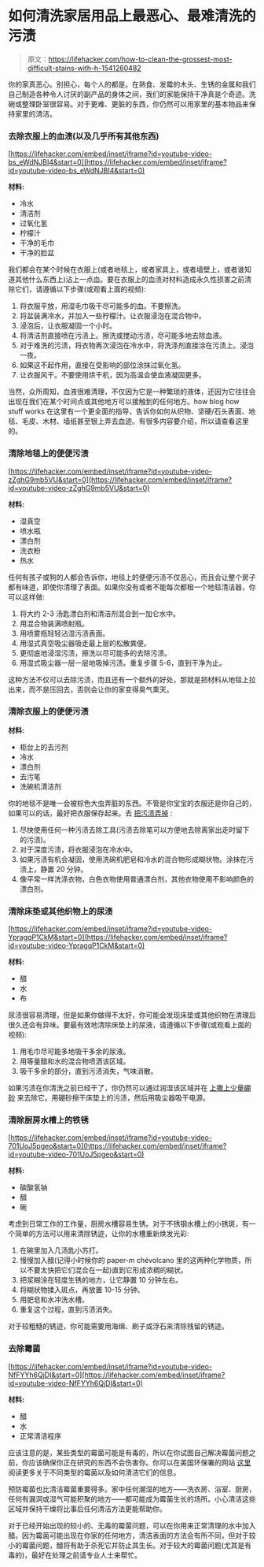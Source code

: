 # 如何清洗家居用品上最恶心、最难清洗的污渍

> 原文：<https://lifehacker.com/how-to-clean-the-grossest-most-difficult-stains-with-h-1541260482>

你的家真恶心。别担心，每个人的都是。在熟食、发霉的木头、生锈的金属和我们自己制造各种令人讨厌的副产品的身体之间，我们的家能保持干净真是个奇迹。洗碗或整理卧室很容易。对于更难、更脏的东西，你仍然可以用家里的基本物品来保持家里的清洁。



### 去除衣服上的血渍(以及几乎所有其他东西)

 [https://lifehacker.com/embed/inset/iframe?id=youtube-video-bs_eWdNJBI4&start=0](https://lifehacker.com/embed/inset/iframe?id=youtube-video-bs_eWdNJBI4&start=0) 

**材料:**

*   冷水
*   清洁剂
*   过氧化氢
*   柠檬汁
*   干净的毛巾
*   干净的脸盆

我们都会在某个时候在衣服上(或者地毯上，或者家具上，或者墙壁上，或者谁知道其他什么东西上)沾上一点血。要在衣服上的血渍对材料造成永久性损害之前清除它们，请遵循以下步骤(或观看上面的视频):

1.  将衣服平放，用湿毛巾吸干尽可能多的血。不要擦洗。
2.  将盆装满冷水，并加入一些柠檬汁。让衣服浸泡在混合物中。
3.  浸泡后，让衣服凝固一个小时。
4.  将清洁剂直接喷在污渍上。擦洗或搅动污渍，尽可能多地去除血液。
5.  对于难洗的污渍，将衣物再次浸泡在冷水中，将洗涤剂直接涂在污渍上。浸泡一夜。
6.  如果这不起作用，直接在受影响的部位涂抹过氧化氢。
7.  让衣服风干。不要使用烘干机，因为高温会使血液凝固更多。

当然，众所周知，血液很难清理，不仅因为它是一种繁琐的液体，还因为它往往会出现在我们在某个时间点或其他地方可以接触到的任何地方。how blog how stuff works 在这里有一个更全面的指导，告诉你如何从织物、坚硬/石头表面、地毯、毛皮、木材、墙纸甚至银上弄去血迹。有很多内容要介绍，所以请查看这里的。

### 清除地毯上的便便污渍

 [https://lifehacker.com/embed/inset/iframe?id=youtube-video-zZghG9mb5VU&start=0](https://lifehacker.com/embed/inset/iframe?id=youtube-video-zZghG9mb5VU&start=0) 

**材料:**

*   湿真空
*   喷水瓶
*   漂白剂
*   洗衣粉
*   热水

任何有孩子或狗的人都会告诉你，地毯上的便便污渍不仅恶心，而且会让整个房子都有味道，即使你清理了表面。如果你没有或者不能每次都租一个地毯清洁器，你可以这样做:

1.  将大约 2-3 汤匙漂白剂和清洁剂混合到一加仑水中。
2.  用混合物装满喷射瓶。
3.  用喷雾瓶轻轻沾湿污渍表面。
4.  用湿式真空吸尘器吸走最上层的松散粪便。
5.  更彻底地浸湿污渍，擦洗以尽可能多的去除污渍。
6.  用湿式吸尘器一层一层地吸掉污渍。重复步骤 5-6，直到干净为止。

这种方法不仅可以去除污渍，而且还有一个额外的好处，那就是把材料从地毯上拉出来，而不是压回去，否则会让你的家变得臭气熏天。

### 清除衣服上的便便污渍

**材料:**

*   柜台上的去污剂
*   冷水
*   漂白剂
*   去污笔
*   洗碗机清洁剂

你的地毯不是唯一会被棕色大虫弄脏的东西。不管是你宝宝的衣服还是你自己的，如果可以的话，最好把衣服保存起来。去 [把污渍弄掉](http://www.livestrong.com/article/217385-how-to-wash-clothes-with-baby-poop-stains/) :

1.  尽快使用任何一种污渍去除工具(污渍去除笔可以方便地去除离家出走时留下的污渍)。
2.  对于深度污渍，将衣服浸泡在冷水中。
3.  如果污渍有机会凝固，使用洗碗机肥皂和冷水的混合物形成糊状物。涂抹在污渍上，静置 20 分钟。
4.  像平常一样洗涤衣物，白色衣物使用普通漂白剂，其他衣物使用不影响颜色的漂白剂。

### 清除床垫或其他织物上的尿渍

 [https://lifehacker.com/embed/inset/iframe?id=youtube-video-YpragqP1CkM&start=0](https://lifehacker.com/embed/inset/iframe?id=youtube-video-YpragqP1CkM&start=0) 

**材料:**

*   醋
*   水
*   布

尿渍很容易清理，但是如果你做得不太好，你可能会发现床垫或其他织物在清理后很久还会有异味。要最有效地清除床垫上的尿液，请遵循以下步骤(或观看上面的视频):

1.  用毛巾尽可能多地吸干多余的尿液。
2.  用等量醋和水的混合物喷洒该区域。
3.  吸干多余的部分，直到污渍消失，气味消散。

如果污渍在你清洗之前已经干了，你仍然可以通过润湿该区域并在 [上撒上少量硼砂](http://www.wikihow.com/Remove-Urine-Stains-from-Mattress) 来去除它。用硼砂擦干床垫上的污渍，然后用吸尘器吸干电源。

### 清除厨房水槽上的铁锈

 [https://lifehacker.com/embed/inset/iframe?id=youtube-video-701UoJ5pgeo&start=0](https://lifehacker.com/embed/inset/iframe?id=youtube-video-701UoJ5pgeo&start=0) 

**材料:**

*   碳酸氢钠
*   醋
*   碗

考虑到日常工作的工作量，厨房水槽容易生锈。对于不锈钢水槽上的小锈斑，有一个简单的方法可以用来清除锈迹，让你的水槽重新焕发光彩:

1.  在碗里加入几汤匙小苏打。
2.  慢慢加入醋(记得小时候你的 paper-m chévolcano 里的这两种化学物质，所以不要太快把它们混合在一起)直到它形成浓稠的糊状。
3.  把浆糊涂在轻度生锈的地方，让它静置 10 分钟左右。
4.  将糊状物揉入斑点，再放置 10-15 分钟。
5.  用肥皂和水冲洗水槽。
6.  重复这个过程，直到污渍消失。

对于较粗糙的锈迹，你可能需要用海绵、刷子或浮石来清除残留的锈迹。

### 去除霉菌

 [https://lifehacker.com/embed/inset/iframe?id=youtube-video-NfFYYh6QjDI&start=0](https://lifehacker.com/embed/inset/iframe?id=youtube-video-NfFYYh6QjDI&start=0) 

**材料:**

*   醋
*   水
*   正常清洁程序

应该注意的是，某些类型的霉菌可能是有毒的，所以在你试图自己解决霉菌问题之前，你应该确保你正在研究的东西不会伤害你。你可以在美国环保署的网站 [这里](http://www.epa.gov/mold/moldguide.html) 阅读更多关于不同类型的霉菌以及如何清洁它们的信息。

预防霉菌也比清洁霉菌重要得多。家中任何潮湿的地方——洗衣房、浴室、厨房，任何有漏洞或湿气可能积聚的地方——都可能成为霉菌生长的场所。小心清洁这些区域并保持干燥将比事后任何清洁方法更能帮助你。

对于已经开始出现的较小的、无毒的霉菌问题，可以在你用来正常清理的水中加入醋。因为霉菌可能出现在你家的任何地方，清洁表面的方法会有所不同，但对于较小的霉菌问题，醋将有助于杀死它并防止其生长。对于较大的霉菌问题(尤其是有毒的)，最好在处理之前请专业人士来帮忙。